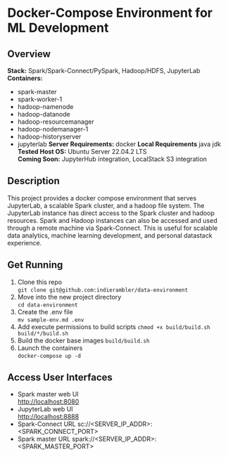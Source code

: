 # Docker-Compose Environment for ML Development
## Overview
**Stack:** Spark/Spark-Connect/PySpark, Hadoop/HDFS, JupyterLab   
**Containers:**
- spark-master
- spark-worker-1
- hadoop-namenode
- hadoop-datanode
- hadoop-resourcemanager
- hadoop-nodemanager-1
- hadoop-historyserver
- jupyterlab
**Server Requirements:** docker
**Local Requirements** java jdk
**Tested Host OS:** Ubuntu Server 22.04.2 LTS  
**Coming Soon:** JupyterHub integration, LocalStack S3 integration  

## Description
This project provides a docker compose environment that serves JupyterLab, a
scalable Spark cluster, and a hadoop file system. The JupyterLab instance has
direct access to the Spark cluster and hadoop resources. Spark and Hadoop
instances can also be accessed and used through a remote machine via
Spark-Connect. This is useful for scalable data analytics, machine learning
development, and personal datastack experience.

## Get Running
1. Clone this repo  
```git clone git@github.com:indierambler/data-environment```
2. Move into the new project directory  
```cd data-environment```
3. Create the .env file  
```mv sample-env.md .env```
4. Add execute permissions to build scripts
```chmod +x build/build.sh build/*/build.sh```
5. Build the docker base images
```build/build.sh```
6. Launch the containers  
```docker-compose up -d```

## Access User Interfaces
- Spark master web UI  
[http://localhost:8080](http://localhost:8080)
- JupyterLab  web UI  
[http://localhost:8888](http://localhost:8888)
- Spark-Connect URL
sc://<SERVER_IP_ADDR>:<SPARK_CONNECT_PORT>
- Spark master URL
spark://<SERVER_IP_ADDR>:<SPARK_MASTER_PORT>
